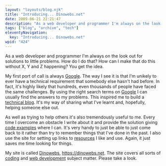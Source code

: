 ```yaml
---
layout: "layouts/blog.njk"
title: "Introducing... Dinowebs.net"
date: 2009-06-21 22:21:47
description: "As a web developer and programmer I'm always on the look out for solutions to little problems"
tags: ["blog", "archive", "tech"]
eleventyNavigation:
  key: "Introducing... Dinowebs.net"
wpid: "424"
---
```


As a web developer and programmer I'm always on the look out for solutions to little problems. How do I do that? How can I make that do this without X, Y and Z happening? You get the idea.

My first port of call is always <a title="Google" href="https://www.google.co.uk" target="_blank">Google</a>. The way I see it is that I'm unikely to ever have a technical requirement that somebody else hasn't had before. In fact, it's highly likely that hundreds, even thousands of people have faced the same challenges. By using the right search terms on <a title="Google" href="https://www.google.co.uk" target="_blank">Google</a> I can usually find the answers to my problems. This inspired me to build a <a title="technical blog" href="https://dinowebs.net" target="_self">technical blog</a>. It's my way of sharing what I've learnt and, hopefully, helping someone else out.

As well as trying to help others it's also tremendously useful to me. Every time I overcome an obstacle I write about it and provide the solution giving <a title="code examples" href="https://dinowebs.net" target="_self">code examples</a> where I can. It's very handy to just be able to just come back to it rather than try to remember things that I've done in the past. I also use the site for setting up links to <a title="web development resources" href="https://dinowebs.net" target="_self">resources</a> I like and use. Again, it just saves me time looking for things.

My site is called <a title="Dinowebs" href="https://dinowebs.net" target="_self">Dinowebs</a>, <a title="Dinowebs" href="https://dinowebs.net">https://dinowebs.net</a>. The site covers all sorts of <a title="coding" href="https://dinowebs.net" target="_self">coding</a> and <a title="web development" href="https://dinowebs.net" target="_self">web development</a> subject matter. Please take a look.
